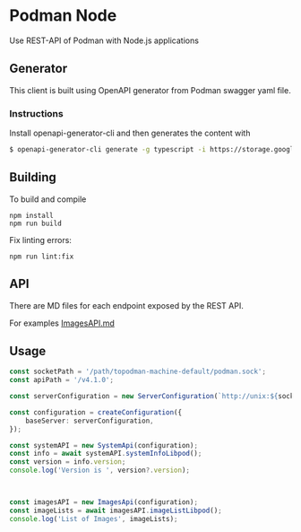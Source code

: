 # Podman Node
Use REST-API of Podman with Node.js applications

## Generator

This client is built using OpenAPI generator from Podman swagger yaml file.

### Instructions

Install openapi-generator-cli and then generates the content with
```bash
$ openapi-generator-cli generate -g typescript -i https://storage.googleapis.com/libpod-master-releases/swagger-v4.1.yaml --skip-validate-spec --additional-properties=npmName=podman-node,platform=node,fileContentDataType=Buffer,useRxJS=false,supportsES6=true -o podman-node
```

## Building

To build and compile
```
npm install
npm run build
```

Fix linting errors:
```
npm run lint:fix
```

## API

There are MD files for each endpoint exposed by the REST API.

For examples [ImagesAPI.md](ImagesApi.md)


## Usage

```typescript
const socketPath = '/path/topodman-machine-default/podman.sock';
const apiPath = '/v4.1.0';

const serverConfiguration = new ServerConfiguration(`http://unix:${socketPath}:${apiPath}`, {});

const configuration = createConfiguration({
    baseServer: serverConfiguration,
});

const systemAPI = new SystemApi(configuration);
const info = await systemAPI.systemInfoLibpod();
const version = info.version;
console.log('Version is ', version?.version);



const imagesAPI = new ImagesApi(configuration);
const imageLists = await imagesAPI.imageListLibpod();
console.log('List of Images', imageLists);
```
